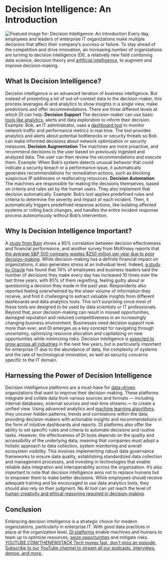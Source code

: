 # Decision Intelligence: An Introduction
![Featued image for: Decision Intelligence: An Introduction](https://cdn.thenewstack.io/media/2024/05/23738c99-decisions-1024x576.jpg)
Every day, employees and leaders of enterprise IT organizations make multiple decisions that affect their company’s success or failure. To stay ahead of the competition and drive innovation, an increasing number of organizations are turning to decision intelligence (DI), a relatively new field combining data science, decision theory and
[artificial intelligence](https://thenewstack.io/ai/), to augment and improve decision-making.
## What Is Decision Intelligence?
Decision intelligence is an advanced iteration of business intelligence. But instead of presenting a lot of out-of-context data to the decision-maker, this process leverages AI and analytics to show insights in a single view, make predictions and offer recommendations.
There are three different levels at which DI can help:
**Decision Support**
The decision-maker can use basic
[tools like analytics](https://thenewstack.io/postgresql-16-expands-analytics-capabilities/), alerts and data exploration to inform their decision.
Example: Bob, an IT administrator, uses a
[dashboard tool](https://coralogix.com/platform/dashboards/?utm_source=thenewstack&utm_medium=referral&utm_campaign=may-2024) to monitor network traffic and performance metrics in real time. The tool provides analytics and alerts about potential bottlenecks or security threats so Bob can make informed decisions about network optimization or security measures.
**Decision Augmentation**
The machines are more proactive, and recommend decisions to the user based on previously ingested and analyzed data. The user can then review the recommendations and execute them.
Example: When Bob’s system detects unusual behavior that could indicate a security breach or a performance issue, it automatically generates recommendations for remediation actions, such as blocking suspicious IP addresses or reallocating resources.
**Decision Automation**
The machines are responsible for making the decisions themselves, based on criteria and rules set by the human users. They also implement that decision automatically.
Example: Bob’s tool applies predefined rules and criteria to determine the severity and impact of each incident. Then, it automatically triggers predefined response actions, like isolating affected systems or rolling back changes, and handles the entire incident response process autonomously without Bob’s intervention.
## Why Is Decision Intelligence Important?
A
[study from Bain](https://hbr.org/2010/06/the-decision-driven-organization) shows a 95% correlation between decision effectiveness and financial performance, and another survey from McKinsey reports that [the average S&P 500 company wastes $250 million per year due to poor decision-making](https://www.mckinsey.com/capabilities/people-and-organizational-performance/our-insights/three-keys-to-faster-better-decisions).
While decision-making has a definite financial impact on organizations, it also generates stress at an individual level. Indeed,
[a study by Oracle](https://www.prnewswire.com/news-releases/global-study-70-of-business-leaders-would-prefer-a-robot-to-make-their-decisions-301799591.html) has found that 74% of employees and business leaders said the number of decisions they make every day has increased 10 times over the last three years, with 85% of them regretting, feeling guilty about or questioning a decision they made in the past year.
Respondents also reported feeling overwhelmed by the sheer volume of information they receive, and find it challenging to extract valuable insights from different dashboards and data analytics tools. This isn’t surprising since most of these tools are designed to be used by data scientists or IT professionals.
Beyond that, poor decision-making can result in missed opportunities, damaged reputation and reduced competitiveness in an increasingly changing business environment. Businesses need decision support now more than ever, and DI emerges as a key concept for navigating through uncertainty, optimizing resource allocation and capitalizing on new opportunities while minimizing risks.
Decision intelligence is
[expected to grow across all industries](https://www.fortunebusinessinsights.com/decision-intelligence-market-108592) in the next few years, but is particularly important for enterprise IT due to the abundance of data, the complexity of systems and the rate of technological innovation, as well as security concerns specific to the IT domain.
## Harnessing the Power of Decision Intelligence
Decision intelligence platforms are a must-have for
[data-driven](https://devops.com/using-observability-to-create-a-smart-data-driven-culture/) organizations that want to improve their decision-making. These platforms integrate and collate data from various sources and formats — including internal databases, external sources and real-time streams — to create a unified view.
Using advanced analytics and
[machine learning algorithms](https://thenewstack.io/machine-learning-algorithm-sidesteps-the-scientific-method/), they uncover hidden patterns, trends and correlations within the data, providing decision-makers with actionable insights and recommendations in the form of intuitive dashboards and reports. DI platforms also offer the ability to set specific rules and criteria to automate decisions and routine tasks.
However, the effectiveness of DI tools depends on the quality and accessibility of the underlying data, meaning that companies must adopt a holistic approach to data collection, system monitoring and overall ecosystem visibility. This involves implementing robust data governance frameworks to ensure data quality, establishing standardized data collection and management processes, and investing in technologies that enable reliable data integration and interoperability across the organization.
It’s also important to note that decision intelligence aims not to replace humans but to empower them to make better decisions. While employees should receive adequate training and be encouraged to use data analytics tools, they should also rely on their judgment. No AI tool can yet reach the level of
[human creativity and ethical reasoning required in decision-making](https://thenewstack.io/ai-is-best-supporting-human-decision-making-not-replacing-it/).
## Conclusion
Embracing decision intelligence is a strategic choice for modern organizations, particularly in enterprise IT. With good data practices in place at the organization level,
[DI platforms](https://coralogix.com/?utm_source=thenewstack&utm_medium=referral&utm_campaign=may-2024) enable machines and humans to team up to optimize resources, [seize opportunities](https://go.coralogix.com/Guide-to-Cost-Effective-Observability-Landing-Page?utm_source=thenewstack&utm_medium=referral&utm_campaign=cost-effective-observability-ebook) and mitigate risks. [
YOUTUBE.COM/THENEWSTACK
Tech moves fast, don't miss an episode. Subscribe to our YouTube
channel to stream all our podcasts, interviews, demos, and more.
](https://youtube.com/thenewstack?sub_confirmation=1)